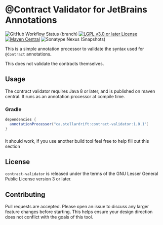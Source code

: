 # @Contract Validator for JetBrains Annotations

![GitHub Workflow Status (branch)](https://img.shields.io/github/workflow/status/zml2008/contract-validator/CI/trunk) [![LGPL v3.0 or later License](https://img.shields.io/badge/license-LGPL--3.0-blue)](COPYING.LESSER) [![Maven Central](https://img.shields.io/maven-central/v/ca.stellardrift/contract-validator?label=stable)](https://search.maven.org/search?q=g:ca.stellardrift%20AND%20a:contract-validator*) ![Sonatype Nexus (Snapshots)](https://img.shields.io/nexus/s/ca.stellardrift/contract-validator?label=dev&server=https%3A%2F%2Foss.sonatype.org)

This is a simple annotation processor to validate the syntax used for `@Contract` annotations.

This does not validate the contracts themselves.

## Usage

The contract validator requires Java 8 or later, and is published on maven central. It runs as an annotation processor at compile time.

### Gradle

```gradle
dependencies {
  annotationProcessor("ca.stellardrift:contract-validator:1.0.1")
}
```

### <other build tools>

It should work, if you use another build tool feel free to help fill out this section

## License

`contract-validator` is released under the terms of the GNU Lesser General Public License version 3 or later.

## Contributing

Pull requests are accepted. Please open an issue to discuss any larger feature changes before starting. This helps ensure your design direction does not conflict with the goals of this tool.
